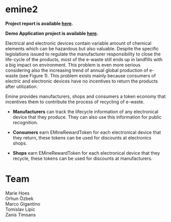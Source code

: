# emine2

**Project report is available [here](https://drive.google.com/file/d/1wMGq06t0IfF60ZZZzxZNUyj5lB4HbORA/view?usp=sharing).**

**Demo Application project is available [here](https://emine2.herokuapp.com/index.html).**

Electrical and electronic devices contain variable amount of chemical elements which can be hazardous but also valuable. Despite the specific legislations issued to regulate the manufacturer responsibility to close the life-cycle of the products, most of the e-waste still ends up in landfills with a big impact on environment. This problem is even more serious considering also the increasing trend of annual global production of e-waste (see Figure 1). This problem exists mainly because consumers of electric and electronic devices have no incentives to return the products after utilization.

Emine provides manufacturers, shops and consumers a token economy that incentives them to contribute the process of recycling of e-waste.<br/>

 - <b>Manufacturers</b> can track the lifecycle information of any electronical device that they produce. They can also use this information for public recognition. <br/>
 
 - <b>Consumers</b> earn EMineRewardToken for each electronical device that they return, these tokens can be used for discounts at electronics shops.
 
 - <b>Shops</b> earn EMineRewardToken for each electronical device that they recycle, these tokens can be used for discounts at manufacturers.


# Team
Marie Hoes <br/>
Orhun Özbek <br/>
Marco Gigantino <br/>
Tomislav Lipic <br/>
Zanis Timsans 

